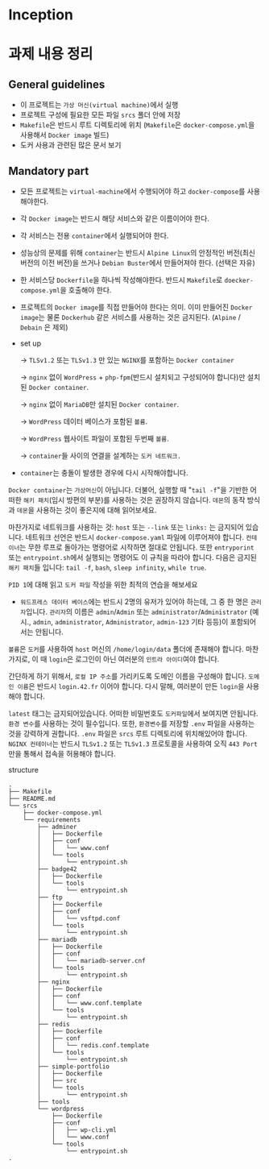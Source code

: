 # Inception

# 과제 내용 정리

## General guidelines

- 이 프로젝트는 `가상 머신(virtual machine)`에서 실행
- 프로젝트 구성에 필요한 모든 파일 `srcs` 폴더 안에 저장
- `Makefile`은 반드시 루트 디렉토리에 위치 (`Makefile`은 `docker-compose.yml`을 사용해서 `Docker image` 빌드)
- 도커 사용과 관련된 많은 문서 보기

## Mandatory part

- 모든 프로젝트는 `virtual-machine`에서 수행되어야 하고 `docker-compose`를 사용해야한다.
- 각 `Docker image`는 반드시 해당 서비스와 같은 이름이어야 한다.
- 각 서비스는 전용 `container`에서 실행되어야 한다.
- 성능상의 문제를 위해 `container`는 반드시 `Alpine Linux`의 안정적인 버전(최신 버전의 이전 버전)을 쓰거나 `Debian Buster`에서 만들어져야 한다. (선택은 자유)
- 한 서비스당 `Dockerfile`을 하나씩 작성해야한다. 반드시 `Makefile`로 `doecker-compose.yml`을 호출해야 한다.
- 프로젝트의 `Docker image`를 직접 만들어야 한다는 의미. 이미 만들어진 `Docker image`는 물론 `Dockerhub` 같은 서비스를 사용하는 것은 금지된다. (`Alpine` / `Debain` 은 제외)
- set up

    → `TLSv1.2` 또는 `TLSv1.3` 만 있는 `NGINX`를 포함하는 `Docker container`

    → `nginx` 없이 `WordPress` + `php-fpm`(반드시 설치되고 구성되어야 합니다)만 설치된 `Docker container`.

    → `nginx` 없이 `MariaDB`만 설치된 `Docker container`.

    → `WordPress` 데이터 베이스가 포함된 `볼륨`.

    → `WordPress` 웹사이트 파일이 포함된 두번째 `볼륨`.

    → `container`들 사이의 연결을 설계하는 `도커 네트워크.`

- `container`는 충돌이 발생한 경우에 다시 시작해야합니다.

`Docker container`는 `가상머신`이 아닙니다. 더불어, 실행할 때 "`tail -f`"을 기반한 어떠한 `해키 패치`(임시 방편의 부분)를 사용하는 것은 권장하지 않습니다. `데몬`의 동작 방식과 `데몬`을 사용하는 것이 좋은지에 대해 읽어보세요.

마찬가지로 네트워크를 사용하는 것: `host` 또는 `--link` 또는 `links:` 는 금지되어 있습니다. 네트워크 선언은 반드시 `docker-compose.yaml` 파일에 이루어져야 합니다. `컨테이너`는 무한 루프로 돌아가는 명령어로 시작하면 절대로 안됩니다. 또한 `entryporint` 또는 `entrypoint.sh`에서 실행되는 명령어도 이 규칙을 따라야 합니다. 다음은 금지된 `해키 패치`들 입니다: `tail -f`, `bash`, `sleep infinity`, `while true`.

`PID 1`에 대해 읽고 `도커 파일` 작성을 위한 최적의 연습을 해보세요

- `워드프레스 데이터 베이스`에는 반드시 2명의 유저가 있어야 하는데, 그 중 한 명은 `관리자`입니다. `관리자`의 이름은 `admin`/`Admin` 또는 `administrator`/`Administrator` (예시., `admin`, `administrator`, `Administrator`, `admin-123` 기타 등등)이 포함되어서는 안됩니다.

`볼륨`은 `도커`를 사용하여 `host` 머신의 `/home/login/data` 폴더에 존재해야 합니다. 마찬가지로, 이 때 `login`은 로그인이 아닌 여러분의 `인트라 아이디`여야 합니다.

간단하게 하기 위해서, `로컬 IP 주소`를 가리키도록 도메인 이름을 구성해야 합니다. `도메인 이름`은 반드시 `login.42.fr` 이어야 합니다. 다시 말해, 여러분이 만든 `login`을 사용해야 합니다.

`latest` 태그는 금지되어있습니다. 어떠한 비밀번호도 `도커파일`에서 보여지면 안됩니다. `환경 변수`를 사용하는 것이 필수입니다. 또한, `환경변수`를 저장할 `.env` 파일을 사용하는 것을 강력하게 권합니다. `.env` 파일은 `srcs` 루트 디렉토리에 위치해있어야 합니다. `NGINX 컨테이너`는 반드시 `TLSv1.2` 또는 `TLSv1.3` 프로토콜을 사용하여 오직 `443 Port`만을 통해서 접속을 허용해야 합니다.

structure
```
.
├── Makefile
├── README.md
└── srcs
    ├── docker-compose.yml
    └── requirements
        ├── adminer
        │   ├── Dockerfile
        │   ├── conf
        │   │   └── www.conf
        │   └── tools
        │       └── entrypoint.sh
        ├── badge42
        │   ├── Dockerfile
        │   └── tools
        │       └── entrypoint.sh
        ├── ftp
        │   ├── Dockerfile
        │   ├── conf
        │   │   └── vsftpd.conf
        │   └── tools
        │       └── entrypoint.sh
        ├── mariadb
        │   ├── Dockerfile
        │   ├── conf
        │   │   └── mariadb-server.cnf
        │   └── tools
        │       └── entrypoint.sh
        ├── nginx
        │   ├── Dockerfile
        │   ├── conf
        │   │   └── www.conf.template
        │   └── tools
        │       └── entrypoint.sh
        ├── redis
        │   ├── Dockerfile
        │   ├── conf
        │   │   └── redis.conf.template
        │   └── tools
        │       └── entrypoint.sh
        ├── simple-portfolio
        │   ├── Dockerfile
        │   ├── src
        │   └── tools
        │       └── entrypoint.sh
        ├── tools
        └── wordpress
            ├── Dockerfile
            ├── conf
            │   ├── wp-cli.yml
            │   └── www.conf
            └── tools
                └── entrypoint.sh
.
```
